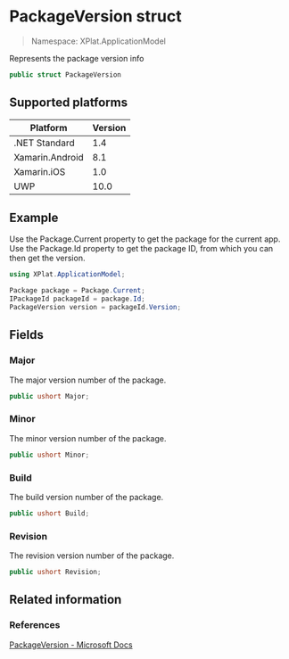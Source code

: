 # PackageVersion struct

> Namespace: XPlat.ApplicationModel

Represents the package version info

```csharp
public struct PackageVersion
```

## Supported platforms

| Platform | Version |
| --- | --- |
| .NET Standard | 1.4 |
| Xamarin.Android | 8.1 |
| Xamarin.iOS  | 1.0 |
| UWP | 10.0 |

## Example

Use the Package.Current property to get the package for the current app. Use the Package.Id property to get the package ID, from which you can then get the version.

```csharp
using XPlat.ApplicationModel;

Package package = Package.Current;
IPackageId packageId = package.Id;
PackageVersion version = packageId.Version;
```

## Fields

### Major

The major version number of the package.

```csharp
public ushort Major;
```

### Minor

The minor version number of the package.

```csharp
public ushort Minor;
```

### Build

The build version number of the package.

```csharp
public ushort Build;
```

### Revision

The revision version number of the package.

```csharp
public ushort Revision;
```

## Related information

### References

[PackageVersion - Microsoft Docs](https://docs.microsoft.com/en-us/uwp/api/windows.applicationmodel.packageversion)